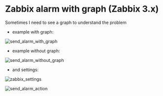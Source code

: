 # Zabbix alarm with graph (Zabbix 3.x)

Sometimes I need to see a graph to understand the problem

- example with graph:

![send_alarm_with_graph](https://cloud.githubusercontent.com/assets/12140221/19527164/30f6c944-9651-11e6-85d9-0dc3a99f342d.PNG)

- example without graph:

![send_alarm_without_graph](https://cloud.githubusercontent.com/assets/12140221/19527387/0145ab10-9652-11e6-9f96-7d5ca73f13c0.PNG)

- and settings:

![zabbix_settings](https://cloud.githubusercontent.com/assets/12140221/19526427/a1a02be8-964e-11e6-85c7-6253a5fd74f3.PNG)

![send_alarm_action](https://cloud.githubusercontent.com/assets/12140221/19836970/b4e96b0e-9ea7-11e6-92ea-3468bcbbe20f.PNG)
